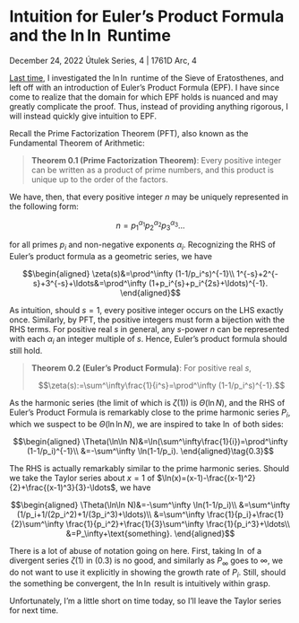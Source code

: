 <!-- emilia-snapshot-properties
Intuition for Euler’s Product Formula and the Log-Log Runtime
2022/12/24
utulek
emilia-snapshot-properties -->

# Intuition for Euler’s Product Formula and the $\ln\ln$ Runtime

December 24, 2022
Útulek Series, 4 | 1761D Arc, 4

[Last time](2022-12-23), I investigated the $\ln\ln$ runtime of the Sieve of Eratosthenes, and left off with an introduction of Euler’s Product Formula (EPF). I have since come to realize that the domain for which EPF holds is nuanced and may greatly complicate the proof. Thus, instead of providing anything rigorous, I will instead quickly give intuition to EPF.

Recall the Prime Factorization Theorem (PFT), also known as the Fundamental Theorem of Arithmetic:

> **Theorem 0.1 (Prime Factorization Theorem)**:  Every positive integer can be written as a product of prime numbers, and this product is unique up to the order of the factors.

We have, then, that every positive integer $n$ may be uniquely represented in the following form:

$$n=p_1^{\alpha_1}p_2^{\alpha_2}p_3^{\alpha_3}\ldots$$

for all primes $p_i$ and non-negative exponents $\alpha_i$. Recognizing the RHS of Euler’s product formula as a geometric series, we have

$$\begin{aligned}
\zeta(s)&=\prod^\infty (1-1/p_i^s)^{-1}\\
1^{-s}+2^{-s}+3^{-s}+\ldots&=\prod^\infty (1+p_i^{s}+p_i^{2s}+\ldots)^{-1}.
\end{aligned}$$

As intuition, should $s=1$, every positive integer occurs on the LHS exactly once. Similarly, by PFT, the positive integers must form a bijection with the RHS terms. For positive real $s$ in general, any $s$-power $n$ can be represented with each $\alpha_i$ an integer multiple of $s$. Hence, Euler’s product formula should still hold.

> **Theorem 0.2 (Euler’s Product Formula)**: For positive real $s$,
>
> $$\zeta(s):=\sum^\infty\frac{1}{i^s}=\prod^\infty (1-1/p_i^s)^{-1}.$$

As the harmonic series (the limit of which is $\zeta(1)$) is $\Theta(\ln N)$, and the RHS of Euler’s Product Formula is remarkably close to the prime harmonic series $P_i$, which we suspect to be $\Theta(\ln\ln N)$, we are inspired to take $\ln$ of both sides:

$$\begin{aligned}
\Theta(\ln\ln N)&=\ln(\sum^\infty\frac{1}{i})=\prod^\infty (1-1/p_i)^{-1}\\
&=-\sum^\infty \ln(1-1/p_i).
\end{aligned}\tag{0.3}$$

The RHS is actually remarkably similar to the prime harmonic series. Should we take the Taylor series about $x=1$ of $\ln(x)=(x-1)-\frac{(x-1)^2}{2}+\frac{(x-1)^3}{3}-\ldots$, we have

$$\begin{aligned}
\Theta(\ln\ln N)&=-\sum^\infty \ln(1-1/p_i)\\
&=\sum^\infty (1/p_i+1/(2p_i^2)+1/(3p_i^3)+\ldots)\\
&=\sum^\infty \frac{1}{p_i}+\frac{1}{2}\sum^\infty \frac{1}{p_i^2}+\frac{1}{3}\sum^\infty \frac{1}{p_i^3}+\ldots\\
&=P_\infty+\text{something}.
\end{aligned}$$

There is a lot of abuse of notation going on here. First, taking $\ln$ of a divergent series $\zeta(1)$ in $(0.3)$ is no good, and similarly as $P_\infty$ goes to $\infty$, we do not want to use it explicitly in showing the growth rate of $P_i$. Still, should the $\text{something}$ be convergent, the $\ln\ln$ result is intuitively within grasp.

Unfortunately, I’m a little short on time today, so I’ll leave the Taylor series for next time.
